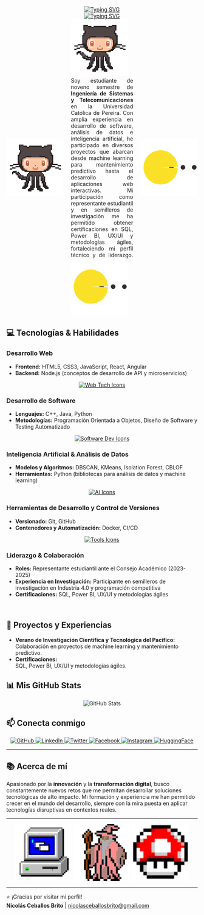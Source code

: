 <div align="center">
  <a href="https://git.io/typing-svg">
    <img src="https://readme-typing-svg.demolab.com?font=Lora&weight=900&size=25&pause=1000&color=19FFF5&center=true&vCenter=true&height=30&lines=Nicol%C3%A1s+Ceballos+Brito" alt="Typing SVG" />
  </a>
  <br>
  <a href="https://git.io/typing-svg">
    <img src="https://readme-typing-svg.demolab.com?font=Crimson+Text&weight=800&size=25&pause=1000&color=19FFF5&center=true&vCenter=true&width=999&height=40&lines=Ingeniero+de+Sistemas+y+Telecomunicaciones;Investigador+en+Industria+4.0;Desarrollador+de+Software;Analista+de+Datos+%26+Machine+Learning;Colaborador+en+Startups;Apasionado+por+la+Tecnolog%C3%ADa+y+la+Innovaci%C3%B3n" alt="Typing SVG" />
  </a>
</div>


<div align="center">
  <div style="display: flex; align-items: center; justify-content: center; max-width: 900px; margin: auto;">
    <div style="flex: 0 0 auto;">
      <img src="https://raw.githubusercontent.com/iCharlesZ/FigureBed/master/img/octocat.gif" alt="Octocat" width="150">
    </div>
    <div style="flex: 1; margin: 0 20px; text-align: justify;">
     <img src="https://raw.githubusercontent.com/iCharlesZ/FigureBed/master/img/octocat.gif" alt="Octocat" width="150"> Soy estudiante de noveno semestre de <strong>Ingeniería de Sistemas y Telecomunicaciones</strong> en la Universidad Católica de Pereira. Con amplia experiencia en desarrollo de software, análisis de datos e inteligencia artificial, he participado en diversos proyectos que abarcan desde machine learning para mantenimiento predictivo hasta el desarrollo de aplicaciones web interactivas. Mi participación como representante estudiantil y en semilleros de investigación me ha permitido obtener certificaciones en SQL, Power BI, UX/UI y metodologías ágiles, fortaleciendo mi perfil técnico y de liderazgo.<img src="https://raw.githubusercontent.com/Aniket965/Aniket965/master/pacman.svg?sanitize=true" alt="Pacman" width="150">
    </div>
    <div style="flex: 0 0 auto;">
      <img src="https://raw.githubusercontent.com/Aniket965/Aniket965/master/pacman.svg?sanitize=true" alt="Pacman" width="150">
    </div>
  </div>
</div>




<!-- Sección de Tecnologías & Habilidades -->
## 💻 Tecnologías & Habilidades

### Desarrollo Web
- **Frontend:** HTML5, CSS3, JavaScript, React, Angular  
- **Backend:** Node.js (conceptos de desarrollo de API y microservicios)  
<p align="center">
  <a href="https://skillicons.dev">
    <img src="https://skillicons.dev/icons?i=html,css,js,react,angular,nodejs" alt="Web Tech Icons" />
  </a>
</p>

### Desarrollo de Software
- **Lenguajes:** C++, Java, Python  
- **Metodologías:** Programación Orientada a Objetos, Diseño de Software y Testing Automatizado  
<p align="center">
  <a href="https://skillicons.dev">
    <img src="https://skillicons.dev/icons?i=cpp,java,py" alt="Software Dev Icons" />
  </a>
</p>

### Inteligencia Artificial & Análisis de Datos
- **Modelos y Algoritmos:** DBSCAN, KMeans, Isolation Forest, CBLOF  
- **Herramientas:** Python (bibliotecas para análisis de datos y machine learning)  
<p align="center">
  <a href="https://skillicons.dev">
    <img src="https://skillicons.dev/icons?i=ai" alt="AI Icons" />
  </a>
</p>

### Herramientas de Desarrollo y Control de Versiones
- **Versionado:** Git, GitHub  
- **Contenedores y Automatización:** Docker, CI/CD  
<p align="center">
  <a href="https://skillicons.dev">
    <img src="https://skillicons.dev/icons?i=git,github,docker" alt="Tools Icons" />
  </a>
</p>

### Liderazgo & Colaboración
- **Roles:** Representante estudiantil ante el Consejo Académico (2023-2025)  
- **Experiencia en Investigación:** Participante en semilleros de investigación en Industria 4.0 y programación competitiva  
- **Certificaciones:** SQL, Power BI, UX/UI y metodologías ágiles

<br>


<!-- Sección de Proyectos y Experiencias -->
## 🚀 Proyectos y Experiencias

- **Verano de Investigación Científica y Tecnológica del Pacífico:**  
  Colaboración en proyectos de machine learning y mantenimiento predictivo.
- **Certificaciones:**  
  SQL, Power BI, UX/UI y metodologías ágiles.


## 📊 Mis GitHub Stats

<p align="center">
  <img src="https://github-readme-stats.vercel.app/api?username=Nico2603&hide=contribs,prs&count_private=true&show_icons=true" alt="GitHub Stats">
</p>


## 📫 Conecta conmigo

<p align="center">
  <a href="https://github.com/Nico2603">
    <img src="https://img.shields.io/badge/GitHub-Nico2603-181717?style=for-the-badge&logo=github" alt="GitHub">
  </a>
  <a href="https://www.linkedin.com/in/nicolas-ceballos-brito/">
    <img src="https://img.shields.io/badge/LinkedIn-NicolasCeballosBrito-0A66C2?style=for-the-badge&logo=linkedin" alt="LinkedIn">
  </a>
  <a href="https://x.com/NicolasCBrito">
    <img src="https://img.shields.io/badge/Twitter-NicolasCBrito-1DA1F2?style=for-the-badge&logo=twitter" alt="Twitter">
  </a>
  <a href="https://www.facebook.com/NicolasCeballosBrito/">
    <img src="https://img.shields.io/badge/Facebook-NicolasCeballosBrito-1877F2?style=for-the-badge&logo=facebook" alt="Facebook">
  </a>
  <a href="https://www.instagram.com/nico_ceballos26/">
    <img src="https://img.shields.io/badge/Instagram-nico_ceballos26-E4405F?style=for-the-badge&logo=instagram" alt="Instagram">
  </a>
  <a href="https://huggingface.co/Flackoooo">
    <img src="https://img.shields.io/badge/HuggingFace-Flackoooo-20BEFF?style=for-the-badge&logo=huggingface" alt="HuggingFace">
  </a>
</p>

---

## 📚 Acerca de mí

Apasionado por la **innovación** y la **transformación digital**, busco constantemente nuevos retos que me permitan desarrollar soluciones tecnológicas de alto impacto. Mi formación y experiencia me han permitido crecer en el mundo del desarrollo, siempre con la mira puesta en aplicar tecnologías disruptivas en contextos reales.

---


<p align="center">
  <img src="https://raw.githubusercontent.com/deut-erium/deut-erium/refs/heads/master/assets/computer.gif" alt="Computer GIF" width="150">
  <img src="https://raw.githubusercontent.com/deut-erium/deut-erium/refs/heads/master/assets/gandalf_parrot.gif" alt="Gandalf Parrot GIF" width="150">
  <img src="https://raw.githubusercontent.com/deut-erium/deut-erium/refs/heads/master/assets/powerup.gif" alt="Power Up GIF" width="150">
</p>

---

⭐️ ¡Gracias por visitar mi perfil!  
**Nicolás Ceballos Brito** | [nicolasceballosbrito@gmail.com](mailto:nicolasceballosbrito@gmail.com)
